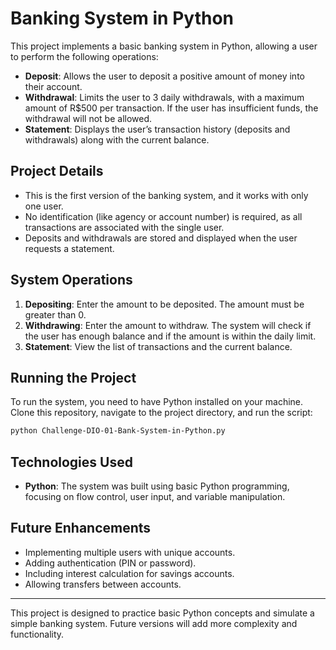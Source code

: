 
# Banking System in Python

This project implements a basic banking system in Python, allowing a user to perform the following operations:
- **Deposit**: Allows the user to deposit a positive amount of money into their account.
- **Withdrawal**: Limits the user to 3 daily withdrawals, with a maximum amount of R$500 per transaction. If the user has insufficient funds, the withdrawal will not be allowed.
- **Statement**: Displays the user’s transaction history (deposits and withdrawals) along with the current balance.

## Project Details
- This is the first version of the banking system, and it works with only one user.
- No identification (like agency or account number) is required, as all transactions are associated with the single user.
- Deposits and withdrawals are stored and displayed when the user requests a statement.

## System Operations
1. **Depositing**: Enter the amount to be deposited. The amount must be greater than 0.
2. **Withdrawing**: Enter the amount to withdraw. The system will check if the user has enough balance and if the amount is within the daily limit.
3. **Statement**: View the list of transactions and the current balance.

## Running the Project
To run the system, you need to have Python installed on your machine. Clone this repository, navigate to the project directory, and run the script:

```bash
python Challenge-DIO-01-Bank-System-in-Python.py
```

## Technologies Used
- **Python**: The system was built using basic Python programming, focusing on flow control, user input, and variable manipulation.

## Future Enhancements
- Implementing multiple users with unique accounts.
- Adding authentication (PIN or password).
- Including interest calculation for savings accounts.
- Allowing transfers between accounts.

---

This project is designed to practice basic Python concepts and simulate a simple banking system. Future versions will add more complexity and functionality.
